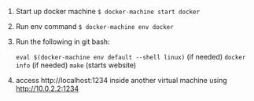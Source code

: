1. Start up docker machine `$ docker-machine start docker`
2. Run env command `$ docker-machine env docker`
3. Run the following in git bash:
    
    `eval $(docker-machine env default --shell linux)` (if needed)
    `docker info` (if needed)
    `make` (starts website)

4. access http://localhost:1234 inside another virtual machine using http://10.0.2.2:1234
